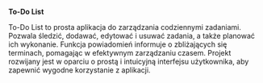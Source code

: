 **To-Do List** 

To-Do List to prosta aplikacja do zarządzania codziennymi zadaniami. Pozwala śledzić, dodawać, edytować i usuwać zadania, a także planować ich wykonanie. Funkcja powiadomień informuje o zbliżających się terminach, pomagając w efektywnym zarządzaniu czasem. Projekt rozwijany jest w oparciu o prostą i intuicyjną interfejsu użytkownika, aby zapewnić wygodne korzystanie z aplikacji.
